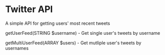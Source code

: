 # Twitter API
 A simple API for getting users' most recent tweets

 getUserFeed(STRING $username) - Get single user's tweets by username
 
 getMultiUserFeed(ARRAY $users) - Get mutliple user's tweets by usernames